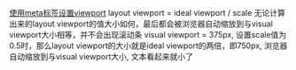 [使用meta标签设置viewport](https://juejin.cn/post/6844903943298891790#heading-2)
layout viewport = ideal viewport / scale
无论计算出来的layout viewport的值大小如何，最后都会被浏览器自动缩放到与visual viewport大小相等，并不会出现滚动条
visual viewport = 375px, 设置scale值为0.5时，那么layout viewport的大小就是ideal viewport的两倍，即750px, 浏览器自动缩放到与visual viewport大小, 文本看起来就小了